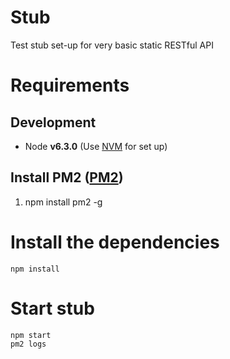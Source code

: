 # Stub
Test stub set-up for very basic static RESTful API

# Requirements
## Development
 - Node **v6.3.0** (Use [NVM](https://github.com/creationix/nvm) for set up)

## Install PM2 ([PM2](https://github.com/Unitech/pm2))
1. npm install pm2 -g

# Install the dependencies
```
npm install
```

# Start stub
```
npm start
pm2 logs
```
